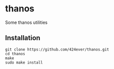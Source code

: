 # thanos
Some thanos utilities

## Installation
```
git clone https://github.com/424ever/thanos.git
cd thanos
make
sudo make install
```
